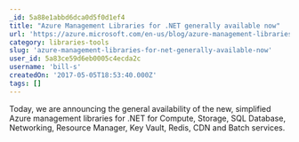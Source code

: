 ```yaml
---
_id: 5a88e1abbd6dca0d5f0d1ef4
title: "Azure Management Libraries for .NET generally available now"
url: 'https://azure.microsoft.com/en-us/blog/azure-management-libraries-for-net-generally-available-now/'
category: libraries-tools
slug: 'azure-management-libraries-for-net-generally-available-now'
user_id: 5a83ce59d6eb0005c4ecda2c
username: 'bill-s'
createdOn: '2017-05-05T18:53:40.000Z'
tags: []
---
```


Today, we are announcing the general availability of the new, simplified Azure management libraries for .NET for Compute, Storage, SQL Database, Networking, Resource Manager, Key Vault, Redis, CDN and Batch services.
